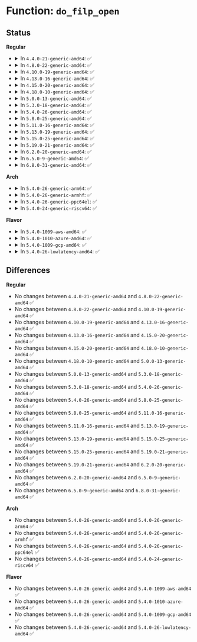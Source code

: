 # Function: <code>do_filp_open</code>

## Status
<b>Regular</b>
<ul>
<li>
<details>
<summary>In <code>4.4.0-21-generic-amd64</code>: ✅</summary>

```c
struct file * do_filp_open(int dfd, struct filename * pathname, const struct open_flags * op)
```

```json
{
  "name": "do_filp_open",
  "collision_type": "Unique Global",
  "inline_type": "No",
  "funcs": [
    {
      "addr": 18446744071581060640,
      "name": "do_filp_open",
      "external": true,
      "loc": "fs/namei.c:3358",
      "file": "fs/namei.c",
      "inline": "seen, unknown",
      "caller_inline": [],
      "caller_func": [
        "fs/open.c:file_open_name",
        "fs/open.c:do_sys_open",
        "fs/exec.c:do_open_execat",
        "fs/exec.c:SyS_uselib"
      ]
    }
  ],
  "symbols": [
    {
      "addr": 18446744071581060640,
      "name": "do_filp_open",
      "section": ".text",
      "bind": "STB_GLOBAL",
      "size": 252
    }
  ]
}
```
</details>
</li>
<li>
<details>
<summary>In <code>4.8.0-22-generic-amd64</code>: ✅</summary>

```c
struct file * do_filp_open(int dfd, struct filename * pathname, const struct open_flags * op)
```

```json
{
  "name": "do_filp_open",
  "collision_type": "Unique Global",
  "inline_type": "No",
  "funcs": [
    {
      "addr": 18446744071581221888,
      "name": "do_filp_open",
      "external": true,
      "loc": "fs/namei.c:3524",
      "file": "fs/namei.c",
      "inline": "seen, unknown",
      "caller_inline": [],
      "caller_func": [
        "fs/open.c:do_sys_open",
        "fs/open.c:file_open_name",
        "fs/exec.c:do_open_execat",
        "fs/exec.c:SyS_uselib"
      ]
    }
  ],
  "symbols": [
    {
      "addr": 18446744071581221888,
      "name": "do_filp_open",
      "section": ".text",
      "bind": "STB_GLOBAL",
      "size": 252
    }
  ]
}
```
</details>
</li>
<li>
<details>
<summary>In <code>4.10.0-19-generic-amd64</code>: ✅</summary>

```c
struct file * do_filp_open(int dfd, struct filename * pathname, const struct open_flags * op)
```

```json
{
  "name": "do_filp_open",
  "collision_type": "Unique Global",
  "inline_type": "No",
  "funcs": [
    {
      "addr": 18446744071581299568,
      "name": "do_filp_open",
      "external": true,
      "loc": "fs/namei.c:3481",
      "file": "fs/namei.c",
      "inline": "seen, unknown",
      "caller_inline": [],
      "caller_func": [
        "fs/open.c:do_sys_open",
        "fs/open.c:file_open_name",
        "fs/exec.c:do_open_execat",
        "fs/exec.c:SyS_uselib"
      ]
    }
  ],
  "symbols": [
    {
      "addr": 18446744071581299568,
      "name": "do_filp_open",
      "section": ".text",
      "bind": "STB_GLOBAL",
      "size": 252
    }
  ]
}
```
</details>
</li>
<li>
<details>
<summary>In <code>4.13.0-16-generic-amd64</code>: ✅</summary>

```c
struct file * do_filp_open(int dfd, struct filename * pathname, const struct open_flags * op)
```

```json
{
  "name": "do_filp_open",
  "collision_type": "Unique Global",
  "inline_type": "No",
  "funcs": [
    {
      "addr": 18446744071581349088,
      "name": "do_filp_open",
      "external": true,
      "loc": "fs/namei.c:3546",
      "file": "fs/namei.c",
      "inline": "seen, unknown",
      "caller_inline": [],
      "caller_func": [
        "fs/open.c:do_sys_open",
        "fs/open.c:file_open_name",
        "fs/exec.c:do_open_execat",
        "fs/exec.c:SyS_uselib"
      ]
    }
  ],
  "symbols": [
    {
      "addr": 18446744071581349088,
      "name": "do_filp_open",
      "section": ".text",
      "bind": "STB_GLOBAL",
      "size": 265
    }
  ]
}
```
</details>
</li>
<li>
<details>
<summary>In <code>4.15.0-20-generic-amd64</code>: ✅</summary>

```c
struct file * do_filp_open(int dfd, struct filename * pathname, const struct open_flags * op)
```

```json
{
  "name": "do_filp_open",
  "collision_type": "Unique Global",
  "inline_type": "No",
  "funcs": [
    {
      "addr": 18446744071581489696,
      "name": "do_filp_open",
      "external": true,
      "loc": "fs/namei.c:3544",
      "file": "fs/namei.c",
      "inline": "seen, unknown",
      "caller_inline": [],
      "caller_func": [
        "fs/open.c:do_sys_open",
        "fs/open.c:file_open_name",
        "fs/exec.c:do_open_execat",
        "fs/exec.c:SyS_uselib"
      ]
    }
  ],
  "symbols": [
    {
      "addr": 18446744071581489696,
      "name": "do_filp_open",
      "section": ".text",
      "bind": "STB_GLOBAL",
      "size": 265
    }
  ]
}
```
</details>
</li>
<li>
<details>
<summary>In <code>4.18.0-10-generic-amd64</code>: ✅</summary>

```c
struct file * do_filp_open(int dfd, struct filename * pathname, const struct open_flags * op)
```

```json
{
  "name": "do_filp_open",
  "collision_type": "Unique Global",
  "inline_type": "No",
  "funcs": [
    {
      "addr": 18446744071581650960,
      "name": "do_filp_open",
      "external": true,
      "loc": "fs/namei.c:3566",
      "file": "fs/namei.c",
      "inline": "seen, unknown",
      "caller_inline": [],
      "caller_func": [
        "fs/open.c:do_sys_open",
        "fs/open.c:file_open_name",
        "fs/exec.c:do_open_execat",
        "fs/exec.c:__ia32_sys_uselib",
        "fs/exec.c:__x64_sys_uselib"
      ]
    }
  ],
  "symbols": [
    {
      "addr": 18446744071581650960,
      "name": "do_filp_open",
      "section": ".text",
      "bind": "STB_GLOBAL",
      "size": 246
    }
  ]
}
```
</details>
</li>
<li>
<details>
<summary>In <code>5.0.0-13-generic-amd64</code>: ✅</summary>

```c
struct file * do_filp_open(int dfd, struct filename * pathname, const struct open_flags * op)
```

```json
{
  "name": "do_filp_open",
  "collision_type": "Unique Global",
  "inline_type": "No",
  "funcs": [
    {
      "addr": 18446744071581737232,
      "name": "do_filp_open",
      "external": true,
      "loc": "fs/namei.c:3556",
      "file": "fs/namei.c",
      "inline": "seen, unknown",
      "caller_inline": [],
      "caller_func": [
        "fs/open.c:do_sys_open",
        "fs/open.c:file_open_name",
        "fs/exec.c:do_open_execat",
        "fs/exec.c:__ia32_sys_uselib",
        "fs/exec.c:__x64_sys_uselib"
      ]
    }
  ],
  "symbols": [
    {
      "addr": 18446744071581737232,
      "name": "do_filp_open",
      "section": ".text",
      "bind": "STB_GLOBAL",
      "size": 246
    }
  ]
}
```
</details>
</li>
<li>
<details>
<summary>In <code>5.3.0-18-generic-amd64</code>: ✅</summary>

```c
struct file * do_filp_open(int dfd, struct filename * pathname, const struct open_flags * op)
```

```json
{
  "name": "do_filp_open",
  "collision_type": "Unique Global",
  "inline_type": "No",
  "funcs": [
    {
      "addr": 18446744071581853920,
      "name": "do_filp_open",
      "external": true,
      "loc": "fs/namei.c:3555",
      "file": "fs/namei.c",
      "inline": "seen, unknown",
      "caller_inline": [],
      "caller_func": [
        "fs/open.c:do_sys_open",
        "fs/open.c:file_open_name",
        "fs/exec.c:do_open_execat",
        "fs/exec.c:__ia32_sys_uselib",
        "fs/exec.c:__x64_sys_uselib"
      ]
    }
  ],
  "symbols": [
    {
      "addr": 18446744071581853920,
      "name": "do_filp_open",
      "section": ".text",
      "bind": "STB_GLOBAL",
      "size": 246
    }
  ]
}
```
</details>
</li>
<li>
<details>
<summary>In <code>5.4.0-26-generic-amd64</code>: ✅</summary>

```c
struct file * do_filp_open(int dfd, struct filename * pathname, const struct open_flags * op)
```

```json
{
  "name": "do_filp_open",
  "collision_type": "Unique Global",
  "inline_type": "No",
  "funcs": [
    {
      "addr": 18446744071581926384,
      "name": "do_filp_open",
      "external": true,
      "loc": "fs/namei.c:3550",
      "file": "fs/namei.c",
      "inline": "seen, unknown",
      "caller_inline": [],
      "caller_func": [
        "fs/open.c:do_sys_open",
        "fs/open.c:file_open_name",
        "fs/exec.c:do_open_execat",
        "fs/exec.c:__ia32_sys_uselib",
        "fs/exec.c:__x64_sys_uselib"
      ]
    }
  ],
  "symbols": [
    {
      "addr": 18446744071581926384,
      "name": "do_filp_open",
      "section": ".text",
      "bind": "STB_GLOBAL",
      "size": 246
    }
  ]
}
```
</details>
</li>
<li>
<details>
<summary>In <code>5.8.0-25-generic-amd64</code>: ✅</summary>

```c
struct file * do_filp_open(int dfd, struct filename * pathname, const struct open_flags * op)
```

```json
{
  "name": "do_filp_open",
  "collision_type": "Unique Global",
  "inline_type": "No",
  "funcs": [
    {
      "addr": 18446744071582156688,
      "name": "do_filp_open",
      "external": true,
      "loc": "fs/namei.c:3379",
      "file": "fs/namei.c",
      "inline": "seen, unknown",
      "caller_inline": [],
      "caller_func": [
        "fs/open.c:do_sys_openat2",
        "fs/open.c:file_open_name",
        "fs/exec.c:do_open_execat",
        "fs/exec.c:__do_sys_uselib",
        "fs/io_uring.c:io_openat2"
      ]
    }
  ],
  "symbols": [
    {
      "addr": 18446744071582156688,
      "name": "do_filp_open",
      "section": ".text",
      "bind": "STB_GLOBAL",
      "size": 299
    }
  ]
}
```
</details>
</li>
<li>
<details>
<summary>In <code>5.11.0-16-generic-amd64</code>: ✅</summary>

```c
struct file * do_filp_open(int dfd, struct filename * pathname, const struct open_flags * op)
```

```json
{
  "name": "do_filp_open",
  "collision_type": "Unique Global",
  "inline_type": "No",
  "funcs": [
    {
      "addr": 18446744071582203104,
      "name": "do_filp_open",
      "external": true,
      "loc": "fs/namei.c:3381",
      "file": "fs/namei.c",
      "inline": "seen, unknown",
      "caller_inline": [],
      "caller_func": [
        "fs/open.c:do_sys_openat2",
        "fs/open.c:file_open_name",
        "fs/exec.c:do_open_execat",
        "fs/exec.c:__do_sys_uselib",
        "fs/io_uring.c:io_openat2"
      ]
    }
  ],
  "symbols": [
    {
      "addr": 18446744071582203104,
      "name": "do_filp_open",
      "section": ".text",
      "bind": "STB_GLOBAL",
      "size": 299
    }
  ]
}
```
</details>
</li>
<li>
<details>
<summary>In <code>5.13.0-19-generic-amd64</code>: ✅</summary>

```c
struct file * do_filp_open(int dfd, struct filename * pathname, const struct open_flags * op)
```

```json
{
  "name": "do_filp_open",
  "collision_type": "Unique Global",
  "inline_type": "No",
  "funcs": [
    {
      "addr": 18446744071582227888,
      "name": "do_filp_open",
      "external": true,
      "loc": "fs/namei.c:3513",
      "file": "fs/namei.c",
      "inline": "seen, unknown",
      "caller_inline": [],
      "caller_func": [
        "fs/open.c:do_sys_openat2",
        "fs/open.c:file_open_name",
        "fs/exec.c:do_open_execat",
        "fs/exec.c:__do_sys_uselib",
        "fs/io_uring.c:io_openat2"
      ]
    }
  ],
  "symbols": [
    {
      "addr": 18446744071582227888,
      "name": "do_filp_open",
      "section": ".text",
      "bind": "STB_GLOBAL",
      "size": 320
    }
  ]
}
```
</details>
</li>
<li>
<details>
<summary>In <code>5.15.0-25-generic-amd64</code>: ✅</summary>

```c
struct file * do_filp_open(int dfd, struct filename * pathname, const struct open_flags * op)
```

```json
{
  "name": "do_filp_open",
  "collision_type": "Unique Global",
  "inline_type": "No",
  "funcs": [
    {
      "addr": 18446744071582543968,
      "name": "do_filp_open",
      "external": true,
      "loc": "fs/namei.c:3580",
      "file": "fs/namei.c",
      "inline": "seen, unknown",
      "caller_inline": [],
      "caller_func": [
        "fs/open.c:do_sys_openat2",
        "fs/open.c:file_open_name",
        "fs/exec.c:do_open_execat",
        "fs/exec.c:__do_sys_uselib",
        "fs/io_uring.c:io_openat2",
        "fs/io_uring.c:io_openat2"
      ]
    }
  ],
  "symbols": [
    {
      "addr": 18446744071582543968,
      "name": "do_filp_open",
      "section": ".text",
      "bind": "STB_GLOBAL",
      "size": 336
    }
  ]
}
```
</details>
</li>
<li>
<details>
<summary>In <code>5.19.0-21-generic-amd64</code>: ✅</summary>

```c
struct file * do_filp_open(int dfd, struct filename * pathname, const struct open_flags * op)
```

```json
{
  "name": "do_filp_open",
  "collision_type": "Unique Global",
  "inline_type": "No",
  "funcs": [
    {
      "addr": 18446744071583071760,
      "name": "do_filp_open",
      "external": true,
      "loc": "fs/namei.c:3676",
      "file": "fs/namei.c",
      "inline": "seen, unknown",
      "caller_inline": [],
      "caller_func": [
        "fs/open.c:do_sys_openat2",
        "fs/open.c:file_open_name",
        "fs/exec.c:do_open_execat",
        "fs/exec.c:__do_sys_uselib",
        "io_uring/io_uring.c:io_openat2",
        "io_uring/io_uring.c:io_openat2"
      ]
    }
  ],
  "symbols": [
    {
      "addr": 18446744071583071760,
      "name": "do_filp_open",
      "section": ".text",
      "bind": "STB_GLOBAL",
      "size": 360
    }
  ]
}
```
</details>
</li>
<li>
<details>
<summary>In <code>6.2.0-20-generic-amd64</code>: ✅</summary>

```c
struct file * do_filp_open(int dfd, struct filename * pathname, const struct open_flags * op)
```

```json
{
  "name": "do_filp_open",
  "collision_type": "Unique Global",
  "inline_type": "No",
  "funcs": [
    {
      "addr": 18446744071583638256,
      "name": "do_filp_open",
      "external": true,
      "loc": "fs/namei.c:3733",
      "file": "fs/namei.c",
      "inline": "seen, unknown",
      "caller_inline": [],
      "caller_func": [
        "fs/open.c:do_sys_openat2",
        "fs/open.c:file_open_name",
        "fs/exec.c:do_open_execat",
        "fs/exec.c:__do_sys_uselib",
        "io_uring/openclose.c:io_openat2",
        "io_uring/openclose.c:io_openat2"
      ]
    }
  ],
  "symbols": [
    {
      "addr": 18446744071583638256,
      "name": "do_filp_open",
      "section": ".text",
      "bind": "STB_GLOBAL",
      "size": 360
    }
  ]
}
```
</details>
</li>
<li>
<details>
<summary>In <code>6.5.0-9-generic-amd64</code>: ✅</summary>

```c
struct file * do_filp_open(int dfd, struct filename * pathname, const struct open_flags * op)
```

```json
{
  "name": "do_filp_open",
  "collision_type": "Unique Global",
  "inline_type": "No",
  "funcs": [
    {
      "addr": 18446744071583855424,
      "name": "do_filp_open",
      "external": true,
      "loc": "fs/namei.c:3812",
      "file": "fs/namei.c",
      "inline": "seen, unknown",
      "caller_inline": [],
      "caller_func": [
        "fs/open.c:do_sys_openat2",
        "fs/open.c:file_open_name",
        "fs/exec.c:do_open_execat",
        "fs/exec.c:__ia32_sys_uselib",
        "fs/exec.c:__x64_sys_uselib",
        "io_uring/openclose.c:io_openat2",
        "io_uring/openclose.c:io_openat2"
      ]
    }
  ],
  "symbols": [
    {
      "addr": 18446744071583855424,
      "name": "do_filp_open",
      "section": ".text",
      "bind": "STB_GLOBAL",
      "size": 360
    }
  ]
}
```
</details>
</li>
<li>
<details>
<summary>In <code>6.8.0-31-generic-amd64</code>: ✅</summary>

```c
struct file * do_filp_open(int dfd, struct filename * pathname, const struct open_flags * op)
```

```json
{
  "name": "do_filp_open",
  "collision_type": "Unique Global",
  "inline_type": "No",
  "funcs": [
    {
      "addr": 18446744071584062400,
      "name": "do_filp_open",
      "external": true,
      "loc": "fs/namei.c:3821",
      "file": "fs/namei.c",
      "inline": "seen, unknown",
      "caller_inline": [],
      "caller_func": [
        "fs/open.c:do_sys_openat2",
        "fs/open.c:file_open_name",
        "fs/exec.c:do_open_execat",
        "fs/exec.c:__ia32_sys_uselib",
        "fs/exec.c:__x64_sys_uselib",
        "io_uring/openclose.c:io_openat2",
        "io_uring/openclose.c:io_openat2"
      ]
    }
  ],
  "symbols": [
    {
      "addr": 18446744071584062400,
      "name": "do_filp_open",
      "section": ".text",
      "bind": "STB_GLOBAL",
      "size": 360
    }
  ]
}
```
</details>
</li>
</ul>
<b>Arch</b>
<ul>
<li>
<details>
<summary>In <code>5.4.0-26-generic-arm64</code>: ✅</summary>

```c
struct file * do_filp_open(int dfd, struct filename * pathname, const struct open_flags * op)
```

```json
{
  "name": "do_filp_open",
  "collision_type": "Unique Global",
  "inline_type": "No",
  "funcs": [
    {
      "addr": 18446603336493407112,
      "name": "do_filp_open",
      "external": true,
      "loc": "fs/namei.c:3550",
      "file": "fs/namei.c",
      "inline": "seen, unknown",
      "caller_inline": [],
      "caller_func": [
        "fs/open.c:do_sys_open",
        "fs/open.c:file_open_name",
        "fs/exec.c:do_open_execat",
        "fs/exec.c:__arm64_sys_uselib"
      ]
    }
  ],
  "symbols": [
    {
      "addr": 18446603336493407112,
      "name": "do_filp_open",
      "section": ".text",
      "bind": "STB_GLOBAL",
      "size": 260
    }
  ]
}
```
</details>
</li>
<li>
<details>
<summary>In <code>5.4.0-26-generic-armhf</code>: ✅</summary>

```c
struct file * do_filp_open(int dfd, struct filename * pathname, const struct open_flags * op)
```

```json
{
  "name": "do_filp_open",
  "collision_type": "Unique Global",
  "inline_type": "No",
  "funcs": [
    {
      "addr": 3226992832,
      "name": "do_filp_open",
      "external": true,
      "loc": "fs/namei.c:3550",
      "file": "fs/namei.c",
      "inline": "seen, unknown",
      "caller_inline": [],
      "caller_func": [
        "fs/open.c:do_sys_open",
        "fs/open.c:file_open_name",
        "fs/exec.c:do_open_execat",
        "fs/exec.c:__se_sys_uselib"
      ]
    }
  ],
  "symbols": [
    {
      "addr": 3226992832,
      "name": "do_filp_open",
      "section": ".text",
      "bind": "STB_GLOBAL",
      "size": 252
    }
  ]
}
```
</details>
</li>
<li>
<details>
<summary>In <code>5.4.0-26-generic-ppc64el</code>: ✅</summary>

```c
struct file * do_filp_open(int dfd, struct filename * pathname, const struct open_flags * op)
```

```json
{
  "name": "do_filp_open",
  "collision_type": "Unique Global",
  "inline_type": "No",
  "funcs": [
    {
      "addr": 13835058055286965632,
      "name": "do_filp_open",
      "external": true,
      "loc": "fs/namei.c:3550",
      "file": "fs/namei.c",
      "inline": "seen, unknown",
      "caller_inline": [],
      "caller_func": [
        "fs/open.c:do_sys_open",
        "fs/open.c:file_open_name",
        "fs/exec.c:do_open_execat",
        "fs/exec.c:__se_sys_uselib"
      ]
    }
  ],
  "symbols": [
    {
      "addr": 13835058055286965632,
      "name": "do_filp_open",
      "section": ".text",
      "bind": "STB_GLOBAL",
      "size": 292
    }
  ]
}
```
</details>
</li>
<li>
<details>
<summary>In <code>5.4.0-24-generic-riscv64</code>: ✅</summary>

```c
struct file * do_filp_open(int dfd, struct filename * pathname, const struct open_flags * op)
```

```json
{
  "name": "do_filp_open",
  "collision_type": "Unique Global",
  "inline_type": "No",
  "funcs": [
    {
      "addr": 18446743936273118186,
      "name": "do_filp_open",
      "external": true,
      "loc": "fs/namei.c:3550",
      "file": "fs/namei.c",
      "inline": "seen, unknown",
      "caller_inline": [],
      "caller_func": [
        "fs/open.c:do_sys_open",
        "fs/open.c:file_open_name",
        "fs/exec.c:do_open_execat",
        "fs/exec.c:__se_sys_uselib"
      ]
    }
  ],
  "symbols": [
    {
      "addr": 18446743936273118186,
      "name": "do_filp_open",
      "section": ".text",
      "bind": "STB_GLOBAL",
      "size": 180
    }
  ]
}
```
</details>
</li>
</ul>
<b>Flavor</b>
<ul>
<li>
<details>
<summary>In <code>5.4.0-1009-aws-amd64</code>: ✅</summary>

```c
struct file * do_filp_open(int dfd, struct filename * pathname, const struct open_flags * op)
```

```json
{
  "name": "do_filp_open",
  "collision_type": "Unique Global",
  "inline_type": "No",
  "funcs": [
    {
      "addr": 18446744071581895120,
      "name": "do_filp_open",
      "external": true,
      "loc": "fs/namei.c:3550",
      "file": "fs/namei.c",
      "inline": "seen, unknown",
      "caller_inline": [],
      "caller_func": [
        "fs/open.c:do_sys_open",
        "fs/open.c:file_open_name",
        "fs/exec.c:do_open_execat",
        "fs/exec.c:__ia32_sys_uselib",
        "fs/exec.c:__x64_sys_uselib"
      ]
    }
  ],
  "symbols": [
    {
      "addr": 18446744071581895120,
      "name": "do_filp_open",
      "section": ".text",
      "bind": "STB_GLOBAL",
      "size": 246
    }
  ]
}
```
</details>
</li>
<li>
<details>
<summary>In <code>5.4.0-1010-azure-amd64</code>: ✅</summary>

```c
struct file * do_filp_open(int dfd, struct filename * pathname, const struct open_flags * op)
```

```json
{
  "name": "do_filp_open",
  "collision_type": "Unique Global",
  "inline_type": "No",
  "funcs": [
    {
      "addr": 18446744071581832720,
      "name": "do_filp_open",
      "external": true,
      "loc": "fs/namei.c:3550",
      "file": "fs/namei.c",
      "inline": "seen, unknown",
      "caller_inline": [],
      "caller_func": [
        "fs/open.c:do_sys_open",
        "fs/open.c:file_open_name",
        "fs/exec.c:do_open_execat",
        "fs/exec.c:__ia32_sys_uselib",
        "fs/exec.c:__x64_sys_uselib"
      ]
    }
  ],
  "symbols": [
    {
      "addr": 18446744071581832720,
      "name": "do_filp_open",
      "section": ".text",
      "bind": "STB_GLOBAL",
      "size": 246
    }
  ]
}
```
</details>
</li>
<li>
<details>
<summary>In <code>5.4.0-1009-gcp-amd64</code>: ✅</summary>

```c
struct file * do_filp_open(int dfd, struct filename * pathname, const struct open_flags * op)
```

```json
{
  "name": "do_filp_open",
  "collision_type": "Unique Global",
  "inline_type": "No",
  "funcs": [
    {
      "addr": 18446744071581886432,
      "name": "do_filp_open",
      "external": true,
      "loc": "fs/namei.c:3550",
      "file": "fs/namei.c",
      "inline": "seen, unknown",
      "caller_inline": [],
      "caller_func": [
        "fs/open.c:do_sys_open",
        "fs/open.c:file_open_name",
        "fs/exec.c:do_open_execat",
        "fs/exec.c:__ia32_sys_uselib",
        "fs/exec.c:__x64_sys_uselib"
      ]
    }
  ],
  "symbols": [
    {
      "addr": 18446744071581886432,
      "name": "do_filp_open",
      "section": ".text",
      "bind": "STB_GLOBAL",
      "size": 246
    }
  ]
}
```
</details>
</li>
<li>
<details>
<summary>In <code>5.4.0-26-lowlatency-amd64</code>: ✅</summary>

```c
struct file * do_filp_open(int dfd, struct filename * pathname, const struct open_flags * op)
```

```json
{
  "name": "do_filp_open",
  "collision_type": "Unique Global",
  "inline_type": "No",
  "funcs": [
    {
      "addr": 18446744071581955936,
      "name": "do_filp_open",
      "external": true,
      "loc": "fs/namei.c:3550",
      "file": "fs/namei.c",
      "inline": "seen, unknown",
      "caller_inline": [],
      "caller_func": [
        "fs/open.c:do_sys_open",
        "fs/open.c:file_open_name",
        "fs/exec.c:do_open_execat",
        "fs/exec.c:__ia32_sys_uselib",
        "fs/exec.c:__x64_sys_uselib"
      ]
    }
  ],
  "symbols": [
    {
      "addr": 18446744071581955936,
      "name": "do_filp_open",
      "section": ".text",
      "bind": "STB_GLOBAL",
      "size": 246
    }
  ]
}
```
</details>
</li>
</ul>

## Differences
<b>Regular</b>
<ul>
<li>
No changes between <code>4.4.0-21-generic-amd64</code> and <code>4.8.0-22-generic-amd64</code> ✅
</li>
<li>
No changes between <code>4.8.0-22-generic-amd64</code> and <code>4.10.0-19-generic-amd64</code> ✅
</li>
<li>
No changes between <code>4.10.0-19-generic-amd64</code> and <code>4.13.0-16-generic-amd64</code> ✅
</li>
<li>
No changes between <code>4.13.0-16-generic-amd64</code> and <code>4.15.0-20-generic-amd64</code> ✅
</li>
<li>
No changes between <code>4.15.0-20-generic-amd64</code> and <code>4.18.0-10-generic-amd64</code> ✅
</li>
<li>
No changes between <code>4.18.0-10-generic-amd64</code> and <code>5.0.0-13-generic-amd64</code> ✅
</li>
<li>
No changes between <code>5.0.0-13-generic-amd64</code> and <code>5.3.0-18-generic-amd64</code> ✅
</li>
<li>
No changes between <code>5.3.0-18-generic-amd64</code> and <code>5.4.0-26-generic-amd64</code> ✅
</li>
<li>
No changes between <code>5.4.0-26-generic-amd64</code> and <code>5.8.0-25-generic-amd64</code> ✅
</li>
<li>
No changes between <code>5.8.0-25-generic-amd64</code> and <code>5.11.0-16-generic-amd64</code> ✅
</li>
<li>
No changes between <code>5.11.0-16-generic-amd64</code> and <code>5.13.0-19-generic-amd64</code> ✅
</li>
<li>
No changes between <code>5.13.0-19-generic-amd64</code> and <code>5.15.0-25-generic-amd64</code> ✅
</li>
<li>
No changes between <code>5.15.0-25-generic-amd64</code> and <code>5.19.0-21-generic-amd64</code> ✅
</li>
<li>
No changes between <code>5.19.0-21-generic-amd64</code> and <code>6.2.0-20-generic-amd64</code> ✅
</li>
<li>
No changes between <code>6.2.0-20-generic-amd64</code> and <code>6.5.0-9-generic-amd64</code> ✅
</li>
<li>
No changes between <code>6.5.0-9-generic-amd64</code> and <code>6.8.0-31-generic-amd64</code> ✅
</li>
</ul>
<b>Arch</b>
<ul>
<li>
No changes between <code>5.4.0-26-generic-amd64</code> and <code>5.4.0-26-generic-arm64</code> ✅
</li>
<li>
No changes between <code>5.4.0-26-generic-amd64</code> and <code>5.4.0-26-generic-armhf</code> ✅
</li>
<li>
No changes between <code>5.4.0-26-generic-amd64</code> and <code>5.4.0-26-generic-ppc64el</code> ✅
</li>
<li>
No changes between <code>5.4.0-26-generic-amd64</code> and <code>5.4.0-24-generic-riscv64</code> ✅
</li>
</ul>
<b>Flavor</b>
<ul>
<li>
No changes between <code>5.4.0-26-generic-amd64</code> and <code>5.4.0-1009-aws-amd64</code> ✅
</li>
<li>
No changes between <code>5.4.0-26-generic-amd64</code> and <code>5.4.0-1010-azure-amd64</code> ✅
</li>
<li>
No changes between <code>5.4.0-26-generic-amd64</code> and <code>5.4.0-1009-gcp-amd64</code> ✅
</li>
<li>
No changes between <code>5.4.0-26-generic-amd64</code> and <code>5.4.0-26-lowlatency-amd64</code> ✅
</li>
</ul>
